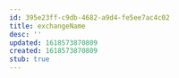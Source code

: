 ```yaml
---
id: 395e23ff-c9db-4682-a9d4-fe5ee7ac4c02
title: exchangeName
desc: ''
updated: 1618573870809
created: 1618573870809
stub: true
---
```


